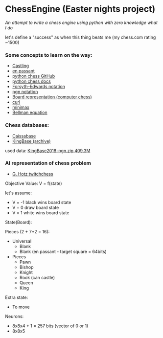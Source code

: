# ChessEngine (Easter nights project)

*An attempt to write a chess engine using python with zero knowledge what I do*

let's define a "success" as when this thing beats me (my chess.com rating ~1500) 
 

### Some concepts to learn on the way:

- [Castling](https://en.wikipedia.org/wiki/Castling)
- [en passant](https://en.wikipedia.org/wiki/En_passant)
- [python chess GitHub](https://github.com/niklasf/python-chess)
- [python chess docs](https://python-chess.readthedocs.io/en/latest/)
- [Forsyth–Edwards notation](https://en.wikipedia.org/wiki/Forsyth%E2%80%93Edwards_Notation)
- [pgn notation](https://en.wikipedia.org/wiki/Portable_Game_Notation)
- [Board representation (computer chess)](https://en.wikipedia.org/wiki/Board_representation_(computer_chess))
- [curl](https://www.prostdev.com/post/the-power-of-curl)
- [minimax](https://en.wikipedia.org/wiki/Minimax)
- [Bellman equation](https://en.wikipedia.org/wiki/Bellman_equation)

### Chess databases:

- [Caissabase](http://caissabase.co.uk/)
- [KingBase (archive)](https://archive.org/details/KingBase2018)

used data: [KingBase2018-pgn.zip 409.3M](https://archive.org/download/KingBase2018)

### AI representation of chess problem

- [G. Hotz twitchchess](https://gitshub.com/geohot/twitchchess)

Objective Value: V = f(state) 

let's assume:
- V = -1 black wins board state
- V = 0 draw board state
- V = 1 white wins board state 


State(Board):

Pieces (2 + 7*2 = 16):
- Universal
    - Blank
    - Blank (en passant - target square = 64bits)
- Pieces 
    - Pawn
    - Bishop
    - Knight
    - Rook (can castle)
    - Queen
    - King

Extra state:
- To move

Neurons:
- 8x8x4 + 1 = 257 bits (vector of 0 or 1)
- 8x8x5 
